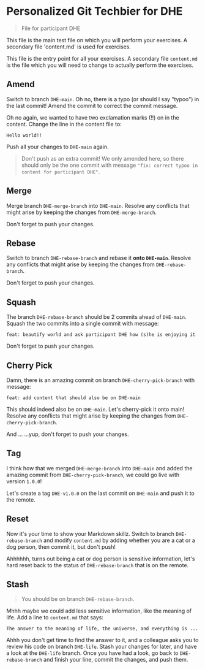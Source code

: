 # Personalized Git Techbier for DHE

> File for participant DHE

This file is the main test file on which you will perform your exercises. A
secondary file 'content.md' is used for  exercises.

This file is the entry point for all your exercises. A secondary file
`content.md` is the file which you will need to change to actually perform the
exercises.

## Amend

Switch to branch `DHE-main`. Oh no, there is a typo (or should I say "typoo") in
the last commit! Amend the commit to correct the commit message.

Oh no again, we wanted to have two exclamation marks (!!) on in the content.
Change the line in the content file to:

```
Hello world!!
```

Push all your changes to `DHE-main` again.

> Don't push as an extra commit! We only amended here, so there should only be
> the one commit with message
> `"fix: correct typoo in content for participant DHE"`.

## Merge

Merge branch `DHE-merge-branch` into `DHE-main`. Resolve any conflicts that might arise
by keeping the changes from `DHE-merge-branch`.

Don't forget to push your changes.

## Rebase

Switch to branch `DHE-rebase-branch` and rebase it **onto `DHE-main`**. Resolve any
conflicts that might arise by keeping the changes from `DHE-rebase-branch`.

Don't forget to push your changes.

## Squash

The branch `DHE-rebase-branch` should be 2 commits ahead of `DHE-main`. Squash the two
commits into a single commit with message:

```
feat: beautify world and ask participant DHE how (s)he is enjoying it
```

Don't forget to push your changes.

## Cherry Pick

Damn, there is an amazing commit on branch `DHE-cherry-pick-branch` with message:

```
feat: add content that should also be on DHE-main
```

This should indeed also be on `DHE-main`. Let's cherry-pick it onto main! Resolve
any conflicts that might arise by keeping the changes from `DHE-cherry-pick-branch`.

And ...
...yup, don't forget to push your changes.

## Tag

I think how that we merged `DHE-merge-branch` into `DHE-main` and added the amazing
commit from `DHE-cherry-pick-branch`, we could go live with version `1.0.0`!

Let's create a tag `DHE-v1.0.0` on the last commit on `DHE-main` and push it to the
remote.

## Reset

Now it's your time to show your Markdown skillz. Switch to branch `DHE-rebase-branch`
and modify `content.md` by adding whether you are a cat or a dog person, then
commit it, but don't push!

Ahhhhhh, turns out being a cat or dog person is sensitive information, let's
hard reset back to the status of `DHE-rebase-branch` that is on the remote.

## Stash

> You should be on branch `DHE-rebase-branch`.

Mhhh maybe we could add less sensitive information, like the meaning of life.
Add a line to `content.md` that says:

```
The answer to the meaning of life, the universe, and everything is ...
```

Ahhh you don't get time to find the answer to it, and a colleague asks you to
review his code on branch `DHE-life`. Stash your changes for later, and have a
look at the `DHE-life` branch. Once you have had a look, go back to
`DHE-rebase-branch` and finish your line, commit the changes, and push them.
